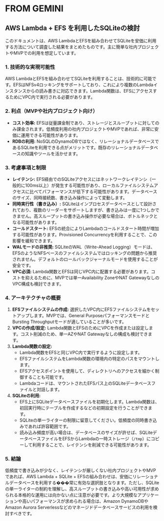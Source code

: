 # FROM GEMINI

## AWS Lambda + EFS を利用したSQLiteの検討

このドキュメントは、AWS LambdaとEFSを組み合わせてSQLiteを安価に利用する方法について調査した結果をまとめたものです。主に簡単な社内プロジェクトやMVPでの利用を想定しています。

### 1. 技術的な実現可能性

AWS LambdaとEFSを組み合わせてSQLiteを利用することは、技術的に可能です。EFSはNFSv4ロッキングをサポートしており、これにより複数のLambdaインスタンスからの読み書きに対応できます。Lambda関数は、EFSにアクセスするためにVPC内で実行される必要があります。

### 2. 利点（MVPや社内プロジェクト向け）

* **コスト効率:** EFSは従量課金制であり、ストレージとスループットに対してのみ課金されます。低頻度利用の社内プロジェクトやMVPであれば、非常に安価に運用できる可能性があります。
* **RDBの利用:** NoSQLのDynamoDBではなく、リレーショナルデータベースであるSQLiteを利用できる点がメリットです。既存のリレーショナルデータベースの知識やツールを活かせます。

### 3. 考慮事項と制限

* **レイテンシ:** EFS経由でのSQLiteアクセスにはネットワークレイテンシ（一般的に100ms以上）が発生する可能性があり、ローカルファイルシステムアクセスに比べてパフォーマンスが低下する可能性があります。データベースのサイズ、同時接続数、書き込み操作によって変動します。
* **同時実行性（書き込み）:** SQLiteはインプロセスデータベースとして設計されており、複数のリーダーをサポートしますが、書き込みは一度に1つしかできません。高スループットの書き込み操作が必要な場合は、ボトルネックとなる可能性があります。
* **コールドスタート:** EFSの統合によりLambdaのコールドスタート時間が増加する可能性があります。Provisioned Concurrencyを利用することで、この影響を緩和できます。
* **WALモードの非推奨:** SQLiteのWAL（Write-Ahead Logging）モードは、EFSのようなNFSベースのファイルシステムではロッキングの問題から推奨されません。デフォルトのロールバックジャーナルモードを使用することが安全です。
* **VPC必須:** Lambda関数とEFSは同じVPC内に配置する必要があります。コストを抑えるために、MVPでは単一Availability ZoneやNAT GatewayなしのVPC構成も検討できます。

### 4. アーキテクチャの概要

1. **EFSファイルシステムの作成:** 選択したVPC内にEFSファイルシステムをセットアップします。MVPでは、General PurposeパフォーマンスモードとBursting Throughputモードが適していることが多いです。
2. **VPCの作成/設定:** Lambda関数とEFSのためにVPCを作成または設定します。コスト削減のため、単一AZやNAT Gatewayなしの構成も検討できます。
3. **Lambda関数の設定:**
    * Lambda関数をEFSと同じVPC内で実行するように設定します。
    * EFSファイルシステムをLambda関数の環境内の特定のパスをマウントします。
    * EFSアクセスポイントを使用して、ディレクトリへのアクセスを細かく制御することも可能です。
    * Lambdaコードは、マウントされたEFSパス上のSQLiteデータベースファイルと対話します。
4. **SQLiteの利用:**
    * EFS上にSQLiteデータベースファイルを初期化します。Lambda関数は、初回実行時にテーブルを作成するなどの初期設定を行うことができます。
    * SQLiteの単一ライターの制限に留意してください。低頻度の同時書き込みであれば許容範囲です。
    * 読み込み頻度が高い場合は、データベースのサイズが許せば、SQLiteデータベースファイルをEFSからLambdaの一時ストレージ（`/tmp`）にコピーして利用することで、レイテンシを削減できる可能性があります。

### 5. 結論

低頻度で書き込みが少なく、レイテンシが厳しくない社内プロジェクトやMVPであれば、AWS Lambda + SQLite + EFSの組み合わせは、安価にリレーショナルデータベースを利用する���常に有効な選択肢となります。ただし、SQLiteの単一ライターの制約を理解し、高スループットの書き込みや高い可用性が求められる本格的な運用には向かない点に注意が必要です。より大規模なアプリケーションや高いパフォーマンスが求められる場合は、Amazon DynamoDBやAmazon Aurora Serverlessなどのマネージドデータベースサービスの利用を検討すべきです。
